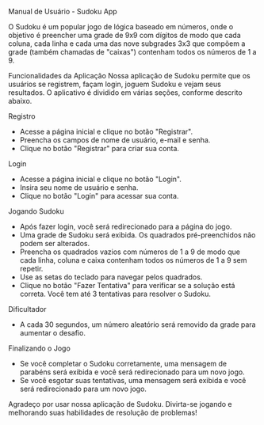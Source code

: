 Manual de Usuário - Sudoku App

O Sudoku é um popular jogo de lógica baseado em números, onde o objetivo é preencher uma grade de 9x9 com dígitos de modo que cada coluna, cada linha e cada uma das nove subgrades 3x3 que compõem a grade (também chamadas de "caixas") contenham todos os números de 1 a 9.

Funcionalidades da Aplicação
Nossa aplicação de Sudoku permite que os usuários se registrem, façam login, joguem Sudoku e vejam seus resultados. O aplicativo é dividido em várias seções, conforme descrito abaixo.

Registro

- Acesse a página inicial e clique no botão "Registrar".
- Preencha os campos de nome de usuário, e-mail e senha.
- Clique no botão "Registrar" para criar sua conta.

Login
- Acesse a página inicial e clique no botão "Login".
- Insira seu nome de usuário e senha.
- Clique no botão "Login" para acessar sua conta.

Jogando Sudoku
- Após fazer login, você será redirecionado para a página do jogo.
- Uma grade de Sudoku será exibida. Os quadrados pré-preenchidos não podem ser alterados.
- Preencha os quadrados vazios com números de 1 a 9 de modo que cada linha, coluna e caixa contenham todos os números de 1 a 9 sem 
repetir.
- Use as setas do teclado para navegar pelos quadrados.
- Clique no botão "Fazer Tentativa" para verificar se a solução está correta. Você tem até 3 tentativas para resolver o Sudoku.

Dificultador
- A cada 30 segundos, um número aleatório será removido da grade para aumentar o desafio.

Finalizando o Jogo
- Se você completar o Sudoku corretamente, uma mensagem de parabéns será exibida e você será redirecionado para um novo jogo.
- Se você esgotar suas tentativas, uma mensagem será exibida e você será redirecionado para um novo jogo.

Agradeço por usar nossa aplicação de Sudoku. Divirta-se jogando e melhorando suas habilidades de resolução de problemas!
